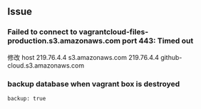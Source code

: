 ## Issue
### Failed to connect to vagrantcloud-files-production.s3.amazonaws.com port 443: Timed out
修改 host
219.76.4.4 s3.amazonaws.com
219.76.4.4 github-cloud.s3.amazonaws.com

### backup database when vagrant box is destroyed
`backup: true`
